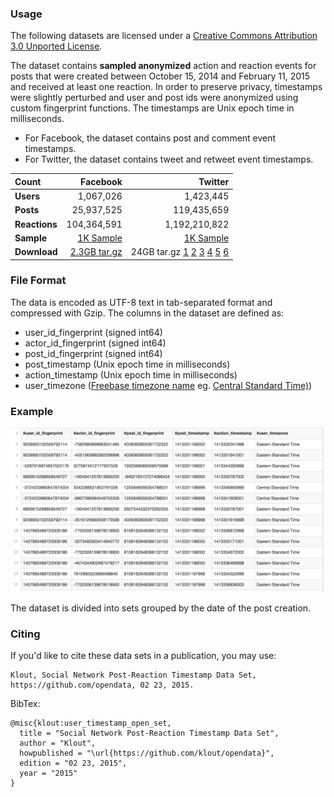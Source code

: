 ### Usage ###
The following datasets are licensed under a [Creative Commons Attribution 3.0 Unported License](http://creativecommons.org/licenses/by/3.0/).

The dataset contains **sampled anonymized** action and reaction events for posts that were created between October 15, 2014 and February 11, 2015 and received at least one reaction. In order to preserve privacy, timestamps were slightly perturbed and user and post ids were anonymized using custom fingerprint functions. The timestamps are Unix epoch time in milliseconds.

* For Facebook, the dataset contains post and comment event timestamps.
* For Twitter, the dataset contains tweet and retweet event timestamps.


| Count         | **Facebook**  | **Twitter**     |
|:--------------|--------------:|----------------:|
| **Users**     |   1,067,026   |     1,423,445   |
| **Posts**     |  25,937,525   |   119,435,659   |
| **Reactions** | 104,364,591   | 1,192,210,822   |
| **Sample**    | [1K Sample](sample/user_timestamp_open_set_fb.tsv) | [1K Sample](sample/user_timestamp_open_set_tw.tsv) |
| **Download**  | [2.3GB tar.gz ](http://opendata.klout.com/user_timestamp_open_dataset/user_timestamp_open_set_fb.tar.gz) | 24GB tar.gz   [1](http://opendata.klout.com/user_timestamp_open_dataset/user_timestamp_open_set_tw.tar.gz.01)  [2](http://opendata.klout.com/user_timestamp_open_dataset/user_timestamp_open_set_tw.tar.gz.02)    [3](http://opendata.klout.com/user_timestamp_open_dataset/user_timestamp_open_set_tw.tar.gz.03)    [4](http://opendata.klout.com/user_timestamp_open_dataset/user_timestamp_open_set_tw.tar.gz.04) [5](http://opendata.klout.com/user_timestamp_open_dataset/user_timestamp_open_set_tw.tar.gz.05)   [6](http://opendata.klout.com/user_timestamp_open_dataset/user_timestamp_open_set_tw.tar.gz.06)


### File Format ###

The data is encoded as UTF-8 text in tab-separated format and compressed with Gzip. The columns in the dataset are defined as:

* user_id_fingerprint (signed int64)
* actor_id_fingerprint (signed int64)
* post_id_fingerprint (signed int64)
* post_timestamp (Unix epoch time in milliseconds)
* action_timestamp (Unix epoch time in milliseconds)
* user_timezone ([Freebase timezone name](https://www.freebase.com/time/time_zone/time_zone_name_standard) eg. [Central Standard Time)](https://www.freebase.com/m/02fqwt))

### Example ###

[![Example](images/user_timestamp_dataset_example.png)](images/user_timestamp_dataset_example.png)

The dataset is divided into sets grouped by the date of the post creation.

### Citing ###

If you'd like to cite these data sets in a publication, you may use:
```
Klout, Social Network Post-Reaction Timestamp Data Set, https://github.com/opendata, 02 23, 2015.
```

BibTex:
```
@misc{klout:user_timestamp_open_set,
  title = "Social Network Post-Reaction Timestamp Data Set",
  author = "Klout",
  howpublished = "\url{https://github.com/klout/opendata}",
  edition = "02 23, 2015",
  year = "2015"
}
```
